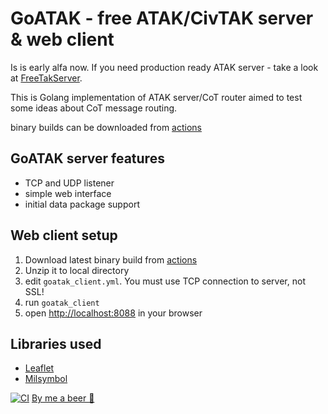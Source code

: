 # GoATAK - free ATAK/CivTAK server & web client

Is is early alfa now. If you need production ready ATAK server - take a look at [FreeTakServer](https://github.com/FreeTAKTeam/FreeTakServer).

This is Golang implementation of ATAK server/CoT router aimed to test some ideas about CoT message routing.

binary builds can be downloaded from [actions](https://github.com/kdudkov/goatak/actions?query=is%3Acompleted+workflow%3ACI)

## GoATAK server features
* TCP and UDP listener
* simple web interface
* initial data package support

## Web client setup
1. Download latest binary build from [actions](https://github.com/kdudkov/goatak/actions?query=is%3Acompleted+workflow%3ACI)
1. Unzip it to local directory
1. edit `goatak_client.yml`. You must use TCP connection to server, not SSL!
1. run `goatak_client`
1. open [http://localhost:8088](http://localhost:8088) in your browser

## Libraries used
* [Leaflet](https://leafletjs.com/)
* [Milsymbol](https://github.com/spatialillusions/milsymbol)

[![CI](https://github.com/kdudkov/goatak/actions/workflows/main.yml/badge.svg?branch=master)](https://github.com/kdudkov/goatak/actions/workflows/main.yml)
[By me a beer 🍺](https://buymeacoffee.com/kdudkov)

